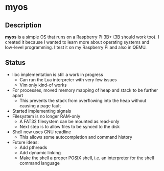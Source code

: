 # myos

## Description
**myos** is a simple OS that runs on a Raspberry Pi 3B+ (3B should work too). I created it because I wanted to learn more about operating systems and low-level programming. I test it on my Raspberry Pi and also in QEMU.

## Status
- libc implementation is still a work in progress
  - Can run the Lua interpreter with very few issues
  - Vim only kind-of works
- For processes, moved memory mapping of heap and stack to be further apart
  - This prevents the stack from overflowing into the heap without causing a page fault
- Started implementing signals
- Filesystem is no longer RAM-only
  - A FAT32 filesystem can be mounted as read-only
  - Next step is to allow files to be synced to the disk
- Shell now uses GNU readline
  - This allows some autocompletion and command history
- Future ideas:
  - Add pthreads
  - Add dynamic linking
  - Make the shell a proper POSIX shell, i.e. an interpreter for the shell command language
